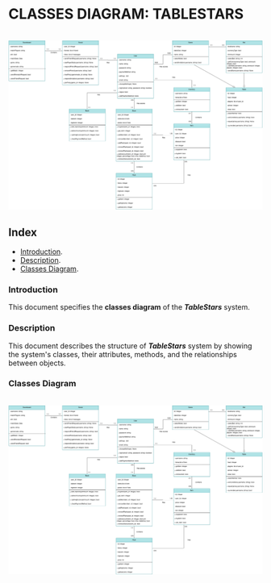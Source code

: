<div aling="justify">

# CLASSES DIAGRAM: TABLESTARS

 <div align="center">
  </br>
  <img src="https://github.com/samugd17/proyecto-ets/blob/develop/doc/img/Tablestars_Classes.png"/>
  </br>
 </div>

## Index
  - [Introduction](#introduction).
  - [Description](#description).
  - [Classes Diagram](#classes-diagram).

### Introduction
This document specifies the __classes diagram__ of the _**TableStars**_ system.

### Description
This document describes the structure of _**TableStars**_ system by showing the system's classes, their attributes, methods, and the relationships between objects.
  
### Classes Diagram

 <div align="center">
  </br>
  <img src="https://github.com/samugd17/proyecto-ets/blob/develop/doc/img/Tablestars_Classes.png"/>
  </br>
 </div>

</div>